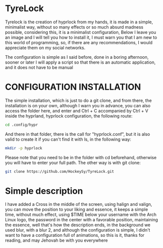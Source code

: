 # TyreLock

Tyrelock is the creation of hyprlock from my hands, it is made in a simple, minimalist way, without so many effects or so much absurd madness possible, considering this, it is a minimalist configuration, Below I leave you an image and I will tell you how to install it, I must warn you that I am new to this world of programming, so, if there are any recommendations, I would appreciate them on my social networks.

The configuration is simple as I said before, done in a boring afternoon, sooner or later I will apply a script so that there is an automatic application, and it does not have to be manual


# CONFIGURATION INSTALLATION

The simple installation, which is just to do a git clone, and from there, the installation is on your own, although I warn you in advance, you can also access the folder here, and enter and Ctrl + C accompanied by Ctrl + V inside the hyprland, hyprlock configuration, the following route: 
```bash
cd .config/hypr
```
And there in that folder, there is the call for "hyprlock.conf", but it is also valid to create it if you can't find it with ls, in the following way:
```bash
mkdir -p hyprlock
```
Please note that you need to be in the folder with cd beforehand, otherwise you will have to enter your full path. The other way is with git clone:
```bash
git clone https://github.com/HockeySy/TyreLock.git
```

# Simple description 
I have added a Cross in the middle of the screen, using halign and valign, you can move the position to your liking and essence, it keeps a simple time, without much effect, using $TIME below your username with the Arch Linux logo, the password in the center with a favorable position, maintaining the essence, well that's how the description ends, in the background we used blur, with a blur 2, and although the configuration is simple, I didn't want to have a configuration full of animations, so this is it, thanks for reading, and may Jehovah be with you everywhere

